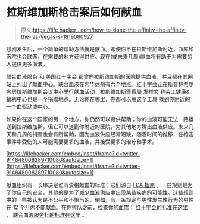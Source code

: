 # 拉斯维加斯枪击案后如何献血

> 原文:[https://life hacker . com/how-to-done-the-affinity-the-affinity-the-las-Vegas-s-1819080927](https://lifehacker.com/how-to-donate-blood-in-the-aftermath-of-the-las-vegas-s-1819080927)

悲剧发生后，一个简单的帮助方法就是献血。即使你不在拉斯维加斯附近，血库和医院也会联网，在需要的地方获得供应。现在(或未来几周)献血将有助于为需要的人提供更多血液。

[联合血液服务](http://unitedbloodservices.org/) 和 [美国红十字会](http://www.redcrossblood.org/donating-blood/) 都曾向拉斯维加斯的医院提供血液，并且都在其网站上列出了献血中心。联合血液在内华达州有六个地点。红十字会正在斯普林希尔套房拉斯维加斯会议中心举行献血活动，拉斯维加斯警察局 [发推文](https://twitter.com/LVMPD/status/914808305175773184) 称劳工健康&福利中心也是一个捐赠地点。无论你在哪里，你都可以用这个工具 找到你附近的一个血驱动或中心。

如果你在这个国家的另一个地方，你仍然可以提供帮助；你的血液可能无法一路运送到拉斯维加斯，但它可以送到你附近的医院，为其他地方腾出血液供应。未来几天和几周的捐赠也会有所帮助，因为血液供应经常短缺，随着时间的推移，在枪击事件中受伤的人可能需要更多的血液，并接受更多的治疗和手术。

 [https://lifehacker.com/embed/inset/iframe?id=twitter-914848008289710080&autosize=1](https://lifehacker.com/embed/inset/iframe?id=twitter-914848008289710080&autosize=1) 

献血组织有一长串决定谁有资格献血的标准；它们源自 [FDA 指南](https://www.fda.gov/BiologicsBloodVaccines/GuidanceComplianceRegulatoryInformation/Guidances/Blood/default.htm) 。一些规则是为了你自己的安全，其他的是为了减少血液供应中出现某些疾病的可能性。这些规则中的一些被认为是不公平和不恰当的，例如，有一条规定与男性发生性行为的男性在 12 个月内不能献血。在你排队之前，检查你的血库； [红十字会的标准在这里](http://www.redcrossblood.org/donating-blood/eligibility-requirements/eligibility-criteria-topic) ， [联合血液服务社的标准在这里](http://unitedbloodservices.org/pdf/BS300L-UBS.pdf) 。